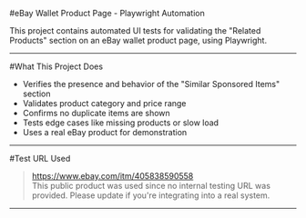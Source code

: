 #eBay Wallet Product Page - Playwright Automation

This project contains automated UI tests for validating the "Related Products" section on an eBay wallet product page, using Playwright.

---

#What This Project Does

- Verifies the presence and behavior of the "Similar Sponsored Items" section
- Validates product category and price range
- Confirms no duplicate items are shown
- Tests edge cases like missing products or slow load
- Uses a real eBay product for demonstration

---

#Test URL Used

> https://www.ebay.com/itm/405838590558  
This public product was used since no internal testing URL was provided. Please update if you're integrating into a real system.

---



